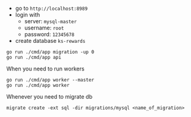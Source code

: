 - go to `http://localhost:8989`
- login with
    - server: `mysql-master`
    - username: `root`
    - password: `12345678`
- create database `ks-rewards`

```shell
go run ./cmd/app migration -up 0
go run ./cmd/app api
```

When you need to run workers
```shell
go run ./cmd/app worker --master
go run ./cmd/app worker
```

Whenever you need to migrate db
```shell
migrate create -ext sql -dir migrations/mysql <name_of_migration>
```
